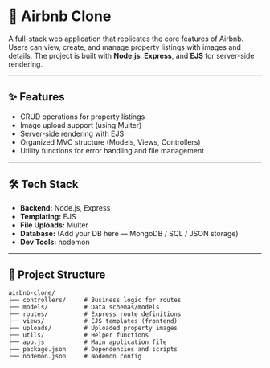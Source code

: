 # 🏡 Airbnb Clone

A full-stack web application that replicates the core features of Airbnb. Users can view, create, and manage property listings with images and details. The project is built with **Node.js**, **Express**, and **EJS** for server-side rendering.

---

## ✨ Features

- CRUD operations for property listings  
- Image upload support (using Multer)  
- Server-side rendering with EJS  
- Organized MVC structure (Models, Views, Controllers)  
- Utility functions for error handling and file management  

---

## 🛠 Tech Stack

- **Backend:** Node.js, Express  
- **Templating:** EJS  
- **File Uploads:** Multer  
- **Database:** (Add your DB here — MongoDB / SQL / JSON storage)  
- **Dev Tools:** nodemon  

---

## 📂 Project Structure

```text
airbnb-clone/
├── controllers/     # Business logic for routes
├── models/          # Data schemas/models
├── routes/          # Express route definitions
├── views/           # EJS templates (frontend)
├── uploads/         # Uploaded property images
├── utils/           # Helper functions
├── app.js           # Main application file
├── package.json     # Dependencies and scripts
└── nodemon.json     # Nodemon config
